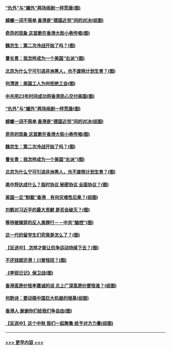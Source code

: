 #### [“仇外”与“媚外”两场闹剧一样荒唐(图)](../pages/p4/907689.md?t=09181922) 
#### [蟑螂一词不简单 香港是“德国近邻”间的对决(组图)](../pages/p4/907618.md?t=09181922) 
#### [奇异的现象 这首歌在香港大街小巷传唱(图)](../pages/p4/907583.md?t=09181922) 
#### [魏京生：第二次冷战开始了吗？(图)](../pages/p4/907581.md?t=09181922) 
#### [曹长青：我怎样成为一个美国“右派”(图)](../pages/p4/907580.md?t=09181922) 
#### [北京为什么宁可引进非洲黑人，也不废除计划生育？(图)](../pages/p4/907577.md?t=09181922) 
#### [何清涟：美国工人为何拒绝工会(图)](../pages/p4/907701.md?t=09181922) 
#### [中共用23年时间成功将香港民心交付美国(图)](../pages/p4/907698.md?t=09181922) 
#### [“仇外”与“媚外”两场闹剧一样荒唐(图)](../pages/p4/907689.md?t=09181922) 
#### [蟑螂一词不简单 香港是“德国近邻”间的对决(组图)](../pages/p4/907618.md?t=09181922) 
#### [奇异的现象 这首歌在香港大街小巷传唱(图)](../pages/p4/907583.md?t=09181922) 
#### [魏京生：第二次冷战开始了吗？(图)](../pages/p4/907581.md?t=09181922) 
#### [曹长青：我怎样成为一个美国“右派”(图)](../pages/p4/907580.md?t=09181922) 
#### [北京为什么宁可引进非洲黑人，也不废除计划生育？(图)](../pages/p4/907577.md?t=09181922) 
#### [美中将达成什么？临时协议 秘密协议 全面协议？(图)](../pages/p4/907576.md?t=09181922) 
#### [美国一旦“制裁”香港　有何灾难性后果？(组图)](../pages/p4/907575.md?t=09181922) 
#### [刘鹤对习近平的最大贡献 是否会破灭？(图)](../pages/p4/907509.md?t=09181922) 
#### [等待被揭穿的反人类罪行－－中共“脑控”(图)](../pages/p4/907167.md?t=09181922) 
#### [这一代的留学生们究竟是怎么了？(图)](../pages/p4/907473.md?t=09181922) 
#### [【反送中】 怎样才能让抗争运动持续下去？(图)](../pages/p4/907466.md?t=09181922) 
#### [不还钱就还港！川普怪招？(图)](../pages/p4/907474.md?t=09181922) 
#### [《李锐日记》保卫战(图)](../pages/p4/907465.md?t=09181922) 
#### [香港高房价怪李嘉诚的话 北上广深高房价要怪谁？(组图)](../pages/p4/907471.md?t=09181922) 
#### [何韵诗：要动摇中国巨大机器的根基(组图)](../pages/p4/907469.md?t=09181922) 
#### [香港人 谢谢你们给我们争自由(图)](../pages/p4/907402.md?t=09181922) 
#### [【反送中】这个中秋 我们一起聚集 给予对方力量(组图)](../pages/p4/907401.md?t=09181922) 

----
#### [ >>> 更早内容 <<< ](../indexes/p4-earlier.md)
